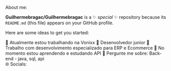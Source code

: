 About me:

**Guilhermebragac/Guilhermebragac** is a ✨ _special_ ✨ repository because its `README.md` (this file) appears on your GitHub profile.

Here are some ideas to get you started:

🔭 Atualmente estou trabalhando na Vonixx
👯 Desenvolvedor junior
🤔 Trabalho com desenvolvimento especializado para ERP e Ecommerce
🌱 No momento estou aprendendo e estudando API
💬 Pergunte me sobre: Back-end -  java, sql, api
<br>
🌐 Socials:

